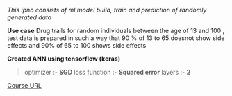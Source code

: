 *This ipnb consists of ml model build, train and prediction of randomly generated data* 

**Use case**
	Drug trails for random individuals between the age of 13 and 100 , test data is prepared in such a way that 90 % of 13 to 65 doesnot show side effects and 90% of 65 to 100 shows side effects


**Created ANN  using tensorflow (keras)**
> optimizer :- **SGD**
> loss function :- **Squared error**
> layers :- **2**

[Course URL](https://developers.google.com/machine-learning/crash-course/ml-intro)
